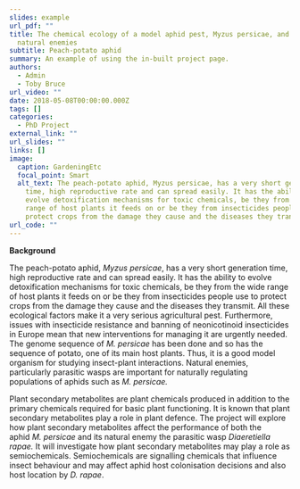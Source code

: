 ```yaml
---
slides: example
url_pdf: ""
title: The chemical ecology of a model aphid pest, Myzus persicae, and its
  natural enemies
subtitle: Peach-potato aphid
summary: An example of using the in-built project page.
authors:
  - Admin
  - Toby Bruce
url_video: ""
date: 2018-05-08T00:00:00.000Z
tags: []
categories:
  - PhD Project
external_link: ""
url_slides: ""
links: []
image:
  caption: GardeningEtc
  focal_point: Smart
  alt_text: The peach-potato aphid, Myzus persicae, has a very short generation
    time, high reproductive rate and can spread easily. It has the ability to
    evolve detoxification mechanisms for toxic chemicals, be they from the wide
    range of host plants it feeds on or be they from insecticides people use to
    protect crops from the damage they cause and the diseases they transmit.
url_code: ""
---
```

**Background**

The peach-potato aphid, *Myzus persicae*, has a very short generation time, high reproductive rate and can spread easily. It has the ability to evolve detoxification mechanisms for toxic chemicals, be they from the wide range of host plants it feeds on or be they from insecticides people use to protect crops from the damage they cause and the diseases they transmit. All these ecological factors make it a very serious agricultural pest. Furthermore, issues with insecticide resistance and banning of neonicotinoid insecticides in Europe mean that new interventions for managing it are urgently needed. The genome sequence of *M. persicae* has been done and so has the sequence of potato, one of its main host plants. Thus, it is a good model organism for studying insect-plant interactions. Natural enemies, particularly parasitic wasps are important for naturally regulating populations of aphids such as *M. persicae.* 



Plant secondary metabolites are plant chemicals produced in addition to the primary chemicals required for basic plant functioning. It is known that plant secondary metabolites play a role in plant defence. The project will explore how plant secondary metabolites affect the performance of both the aphid *M. persicae* and its natural enemy the parasitic wasp *Diaeretiella rapae.* It will investigate how plant secondary metabolites may play a role as semiochemicals. Semiochemicals are signalling chemicals that influence insect behaviour and may affect aphid host colonisation decisions and also host location by *D. rapae*.